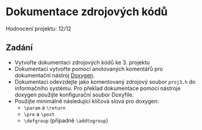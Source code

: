 # Dokumentace zdrojových kódů
Hodnocení projektu: 12/12
## Zadání
- Vytvořte dokumentaci zdrojových kódů ke 3. projektu
- Dokumentaci vytvořte pomocí anotovaných komentářů pro dokumentační nástroj [Doxygen](http://www.stack.nl/~dimitri/doxygen/).
- Dokumentaci odevzdejte jako komentovaný zdrojový soubor `proj3.h` do informačního systému. Pro překlad dokumentace pomocí nástroje doxygen použijte konfigurační soubor Doxyfile.
- Použijte minimálně následující klíčová slova pro doxygen:
  - `\param` a `\return`
  - `\pre` a `\post`
  - `\defgroup` (případně `\addtogroup`)
